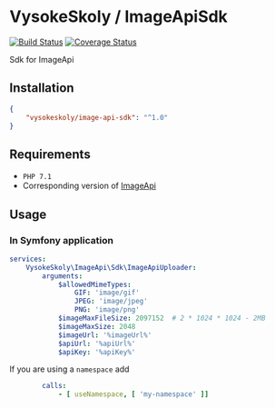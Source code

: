 VysokeSkoly / ImageApiSdk
=========================

[![Build Status](https://travis-ci.org/vysokeskoly/image-api-sdk.svg?branch=master)](https://travis-ci.org/vysokeskoly/image-api-sdk)
[![Coverage Status](https://coveralls.io/repos/github/vysokeskoly/image-api-sdk/badge.svg?branch=master)](https://coveralls.io/github/vysokeskoly/image-api-sdk?branch=master)

Sdk for ImageApi

## Installation
```json
{
    "vysokeskoly/image-api-sdk": "^1.0"
}
```

## Requirements
- `PHP 7.1`
- Corresponding version of [ImageApi](https://github.com/vysokeskoly/image-api)

## Usage

### In Symfony application
```yaml
services:
    VysokeSkoly\ImageApi\Sdk\ImageApiUploader:
        arguments:
            $allowedMimeTypes:
                GIF: 'image/gif'
                JPEG: 'image/jpeg'
                PNG: 'image/png'
            $imageMaxFileSize: 2097152  # 2 * 1024 * 1024 - 2MB
            $imageMaxSize: 2048
            $imageUrl: '%imageUrl%'
            $apiUrl: '%apiUrl%'
            $apiKey: '%apiKey%'
```

If you are using a `namespace` add
```yaml
        calls:
            - [ useNamespace, [ 'my-namespace' ]]
```
